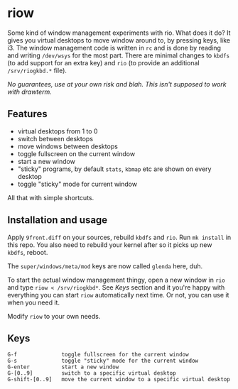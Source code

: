 # riow

Some kind of window management experiments with rio.  What does it do?
It gives you virtual desktops to move window around to, by pressing
keys, like i3. The window management code is written in `rc` and is done
by reading and writing `/dev/wsys` for the most part. There are minimal
changes to `kbdfs` (to add support for an extra key) and `rio` (to provide
an additional `/srv/riogkbd.*` file).

*No guarantees, use at your own risk and blah. This isn't supposed to work with drawterm.*

## Features

 * virtual desktops from 1 to 0
 * switch between desktops
 * move windows between desktops
 * toggle fullscreen on the current window
 * start a new window
 * "sticky" programs, by default `stats`, `kbmap` etc are shown on every desktop
 * toggle "sticky" mode for current window

All that with simple shortcuts.

## Installation and usage

Apply `9front.diff` on your sources, rebuild `kbdfs` and `rio`.
Run `mk install` in this repo. You also need to rebuild your kernel
after so it picks up new `kbdfs`, reboot.

The `super/windows/meta/mod` keys are now called `glenda` here, duh.

To start the actual window management thingy, open a new window in
`rio` and type `riow < /srv/riogkbd*`. See *Keys* section and it you're
happy with everything you can start `riow` automatically next time.
Or not, you can use it when you need it.

Modify `riow` to your own needs.

## Keys

```
G-f              toggle fullscreen for the current window
G-s              toggle "sticky" mode for the current window
G-enter          start a new window
G-[0..9]         switch to a specific virtual desktop
G-shift-[0..9]   move the current window to a specific virtual desktop
```
